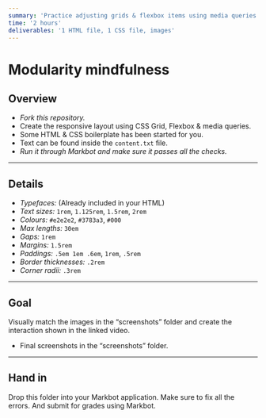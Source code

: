 ```yaml
---
summary: 'Practice adjusting grids & flexbox items using media queries.'
time: '2 hours'
deliverables: '1 HTML file, 1 CSS file, images'
---
```


# Modularity mindfulness

## Overview

- *Fork this repository.*
- Create the responsive layout using CSS Grid, Flexbox & media queries.
- Some HTML & CSS boilerplate has been started for you.
- Text can be found inside the `content.txt` file.
- *Run it through Markbot and make sure it passes all the checks.*

---

## Details

- *Typefaces:* (Already included in your HTML)
- *Text sizes:* `1rem`, `1.125rem`, `1.5rem`, `2rem`
- *Colours:* `#e2e2e2`, `#3783a3`, `#000`
- *Max lengths:* `30em`
- *Gaps:* `1rem`
- *Margins:* `1.5rem`
- *Paddings:* `.5em 1em .6em`, `1rem`, `.5rem`
- *Border thicknesses:* `.2rem`
- *Corner radii:* `.3rem`

---

## Goal

Visually match the images in the “screenshots” folder and create the interaction shown in the linked video.

- Final screenshots in the “screenshots” folder.

---

## Hand in

Drop this folder into your Markbot application. Make sure to fix all the errors. And submit for grades using Markbot.
